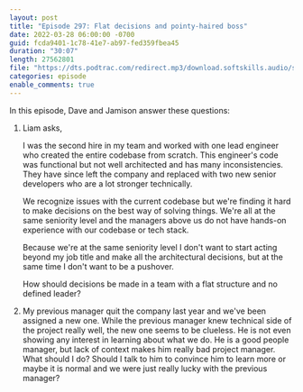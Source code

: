 ```yaml
---
layout: post
title: "Episode 297: Flat decisions and pointy-haired boss"
date: 2022-03-28 06:00:00 -0700
guid: fcda9401-1c78-41e7-ab97-fed359fbea45
duration: "30:07"
length: 27562801
file: "https://dts.podtrac.com/redirect.mp3/download.softskills.audio/sse-297.mp3"
categories: episode
enable_comments: true
---
```


In this episode, Dave and Jamison answer these questions:

1. Liam asks,
   
   I was the second hire in my team and worked with one lead engineer who created the entire codebase from scratch. This engineer's code was functional but not well architected and has many inconsistencies. They have since left the company and replaced with two new senior developers who are a lot stronger technically.
   
   We recognize issues with the current codebase but we're finding it hard to make decisions on the best way of solving things. We're all at the same seniority level and the managers above us do not have hands-on experience with our codebase or tech stack.
   
   Because we're at the same seniority level I don't want to start acting beyond my job title and make all the architectural decisions, but at the same time I don't want to be a pushover.
   
   How should decisions be made in a team with a flat structure and no defined leader?

2. My previous manager quit the company last year and we've been assigned a new one. While the previous manager knew technical side of the project really well, the new one seems to be clueless. He is not even showing any interest in learning about what we do. He is a good people manager, but lack of context makes him really bad project manager. What should I do? Should I talk to him to convince him to learn more or maybe it is normal and we were just really lucky with the previous manager?
